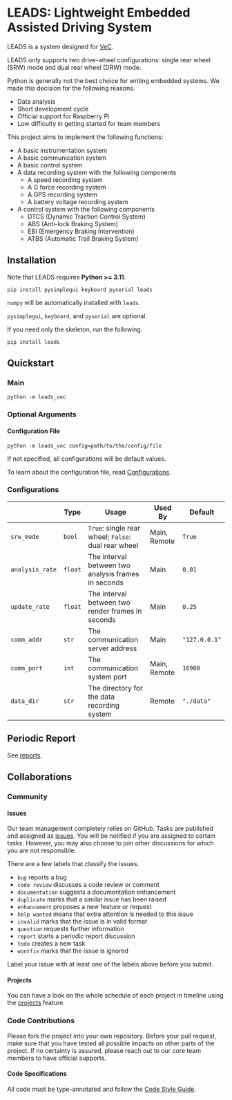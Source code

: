 # LEADS: Lightweight Embedded Assisted Driving System

LEADS is a system designed for [VeC](https://www.villanovacollege.org/giving/vec-project).

LEADS only supports two drive-wheel configurations: single rear wheel (SRW) mode and dual rear wheel (DRW) mode.

Python is generally not the best choice for writing embedded systems. We made this decision for the following reasons.

- Data analysis
- Short development cycle
- Official support for Raspberry Pi
- Low difficulty in getting started for team members

This project aims to implement the following functions:

- A basic instrumentation system
- A basic communication system
- A basic control system
- A data recording system with the following components
  - A speed recording system
  - A G force recording system
  - A GPS recording system
  - A battery voltage recording system
- A control system with the following components
  - DTCS (Dynamic Traction Control System)
  - ABS (Anti-lock Braking System)
  - EBI (Emergency Braking Intervention)
  - ATBS (Automatic Trail Braking System)

## Installation

Note that LEADS requires **Python >= 3.11**.

```shell
pip install pysimplegui keyboard pyserial leads
```

`numpy` will be automatically installed with `leads`.

`pysimplegui`, `keyboard`, and `pyserial` are optional.

If you need only the skeleton, run the following.

```shell
pip install leads
```

## Quickstart

### Main

```shell
python -m leads_vec
```

### Optional Arguments

#### Configuration File

```shell
python -m leads_vec config=path/to/the/config/file
```

If not specified, all configurations will be default values.

To learn about the configuration file, read [Configurations](#Configurations).

### Configurations

|                 | Type    | Usage                                               | Used By      | Default       |
|-----------------|---------|-----------------------------------------------------|--------------|---------------|
| `srw_mode`      | `bool`  | `True`: single rear wheel; `False`: dual rear wheel | Main, Remote | `True`        |
| `analysis_rate` | `float` | The interval between two analysis frames in seconds | Main         | `0.01`        |
| `update_rate`   | `float` | The interval between two render frames in seconds   | Main         | `0.25`        |
| `comm_addr`     | `str`   | The communication server address                    | Main         | `"127.0.0.1"` |
| `comm_port`     | `int`   | The communication system port                       | Main, Remote | `16900`       |
| `data_dir`      | `str`   | The directory for the data recording system         | Remote       | `"./data"`    |

## Periodic Report

See [reports](docs/reports).

## Collaborations

### Community

#### Issues

Our team management completely relies on GitHub. Tasks are published and assigned
as [issues](https://github.com/ProjectNeura/LEADS/issues). You will be notified if
you are assigned to certain tasks. However, you may also choose to join other
discussions for which you are not responsible.

There are a few labels that classify the issues.

- `bug` reports a bug
- `code review` discusses a code review or comment
- `documentation` suggests a documentation enhancement
- `duplicate` marks that a similar issue has been raised
- `enhancement` proposes a new feature or request
- `help wanted` means that extra attention is needed to this issue
- `invalid` marks that the issue is in valid format
- `question` requests further information
- `report` starts a periodic report discussion
- `todo` creates a new task
- `wontfix` marks that the issue is ignored

Label your issue with at least one of the labels above before you submit.

#### Projects

You can have a look on the whole schedule of each project in timeline using the
[projects](https://github.com/orgs/ProjectNeura/projects/) feature.

### Code Contributions

Please fork the project into your own repository. Before your pull request, make
sure that you have tested all possible impacts on other parts of the project.
If no certainty is assured, please reach out to our core team members to have
official supports.

#### Code Specifications

All code must be type-annotated and follow the [Code Style Guide](docs/Code%20Style%20Guide.md).
